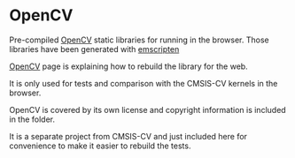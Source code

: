 # OpenCV

Pre-compiled [OpenCV](https://opencv.org/) static libraries for running in the browser. Those libraries have been generated with [emscripten](https://emscripten.org/docs/tools_reference/emsdk.html)

[OpenCV](https://opencv.org/) page is explaining how to rebuild the library for the web.

It is only used for tests and comparison with the CMSIS-CV kernels in the browser.

OpenCV is covered by its own license and copyright information is included in the folder.

It is a separate project from CMSIS-CV and just included here for convenience to make it easier to rebuild the tests.

